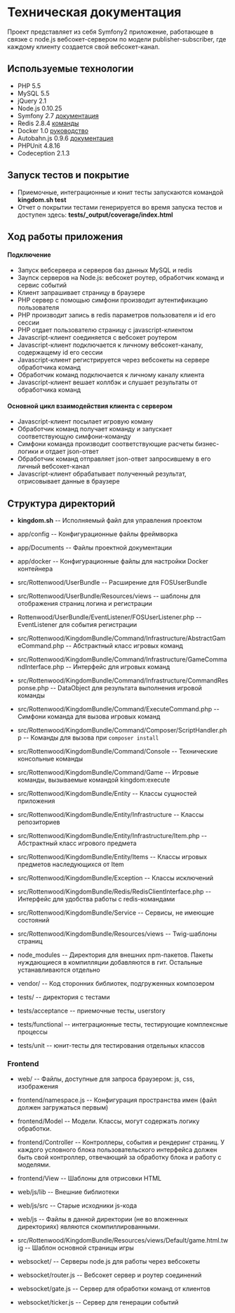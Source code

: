 Техническая документация
========================

Проект представляет из себя Symfony2 приложение, работающее в связке с node.js вебсокет-сервером по модели publisher-subscriber, где каждому клиенту создается свой вебсокет-канал.

## Используемые технологии
* PHP 5.5
* MySQL 5.5
* jQuery 2.1
* Node.js 0.10.25
* Symfony 2.7 [документация](https://symfony.com/doc/current/index.html)
* Redis 2.8.4 [команды](http://redis.io/commands)
* Docker 1.0 [руководство](http://docs.docker.com/linux/started/)
* Autobahn.js 0.9.6 [документация](http://autobahn.ws/js/)
* PHPUnit 4.8.16
* Codeception 2.1.3

## Запуск тестов и покрытие
* Приемочные, интеграционные и юнит тесты запускаются командой **kingdom.sh test**
* Отчет о покрытии тестами генерируется во время запуска тестов и доступен здесь: **tests/_output/coverage/index.html**

## Ход работы приложения

#### Подключение
* Запуск вебсервера и серверов баз данных MySQL и redis
* Заупск серверов на Node.js: вебсокет роутер, обработчик команд и сервис событий
* Клиент запрашивает страницу в браузере
* PHP сервер с помощью симфони производит аутентификацию пользователя
* PHP производит запись в redis параметров пользователя и id его сессии
* PHP отдает пользователю страницу с javascript-клиентом
* Javascript-клиент соединяется с вебсокет роутером
* Javascript-клиент подключается к личному вебсокет-каналу, содержащему id его сессии
* Javascript-клиент регистрируется через вебсокеты на сервере обработчика команд
* Обработчик команд подключается к личному каналу клиента
* Javascript-клиент вешает коллбэк и слушает результаты от обработчика команд

#### Основной цикл взаимодействия клиента с сервером
* Javascript-клиент посылает игровую коману
* Обработчик команд получает команду и запускает соответствующую симфони-команду
* Симфони команда производит соответствующие расчеты бизнес-логики и отдает json-ответ
* Обработчик команд отправляет json-ответ запросившему в его личный вебсокет-канал
* Javascript-клиент обрабатывает полученный результат, отрисовывает данные в браузере


## Структура директорий
* **kingdom.sh** -- Исполняемый файл для управления проектом

* app/config -- Конфигурационные файлы фреймворка
* app/Documents -- Файлы проектной документации
* app/docker -- Конфигурационные файлы для настройки Docker контейнера

* src/Rottenwood/UserBundle -- Расширение для FOSUserBundle
* src/Rottenwood/UserBundle/Resources/views -- шаблоны для отображения страниц логина и регистрации
* Rottenwood/UserBundle/EventListener/FOSUserListener.php -- EventListener для события регистрации

* src/Rottenwood/KingdomBundle/Command/Infrastructure/AbstractGameCommand.php -- Абстрактный класс игровых команд
* src/Rottenwood/KingdomBundle/Command/Infrastructure/GameCommandInterface.php -- Интерфейс для игровых команд
* src/Rottenwood/KingdomBundle/Command/Infrastructure/CommandResponse.php -- DataObject для результата выполнения игровой команды
* src/Rottenwood/KingdomBundle/Command/ExecuteCommand.php -- Симфони команда для вызова игровых команд
* src/Rottenwood/KingdomBundle/Command/Composer/ScriptHandler.php -- Команды для вызова при `composer install`
* src/Rottenwood/KingdomBundle/Command/Console -- Технические консольные команды
* src/Rottenwood/KingdomBundle/Command/Game -- Игровые команды, вызываемые командой kingdom:execute

* src/Rottenwood/KingdomBundle/Entity -- Классы сущностей приложения
* src/Rottenwood/KingdomBundle/Entity/Infrastructure -- Классы репозиториев
* src/Rottenwood/KingdomBundle/Entity/Infrastructure/Item.php -- Абстрактный класс игрового предмета
* src/Rottenwood/KingdomBundle/Entity/Items -- Классы игровых предметов наследующихся от Item

* src/Rottenwood/KingdomBundle/Exception -- Классы исключений
* src/Rottenwood/KingdomBundle/Redis/RedisClientInterface.php -- Интерфейс для удобства работы с redis-командами

* src/Rottenwood/KingdomBundle/Service -- Сервисы, не имеющие состояний
* src/Rottenwood/KingdomBundle/Resources/views -- Twig-шаблоны страниц

* node_modules -- Директория для внешних npm-пакетов. Пакеты нуждающиеся в компилляции добавляются в гит. Остальные устанавливаются отдельно

* vendor/ -- Код сторонних библиотек, подгруженных композером

* tests/ -- директория с тестами
* tests/acceptance -- приемочные тесты, userstory
* tests/functional -- интеграционные тесты, тестирующие комплексные процессы
* tests/unit -- юнит-тесты для тестирования отдельных классов

### Frontend

* web/ -- Файлы, доступные для запроса браузером: js, css, изображения 

* frontend/namespace.js -- Конфигурация пространства имен (файл должен загружаться первым)
* frontend/Model -- Модели. Классы, могут содержать логику обработки.
* frontend/Controller -- Контроллеры, события и рендеринг страниц. У каждого условного блока пользовательского интерфейса должен быть свой контроллер, отвечающий за обработку блока и работу с моделями.
* frontend/View -- Шаблоны для отрисовки HTML
* web/js/lib -- Внешние библиотеки
* web/js/src -- Старые исходники js-кода
* web/js -- Файлы в данной директории (не во вложенных директориях) являются скомпиллированными.

* src/Rottenwood/KingdomBundle/Resources/views/Default/game.html.twig -- Шаблон основной страницы игры

* websocket/ -- Серверы node.js для работы через вебсокеты
* websocket/router.js -- Вебсокет сервер и роутер соединений
* websocket/gate.js -- Сервер для обработки команд от клиентов
* websocket/ticker.js -- Сервер для генерации событий
